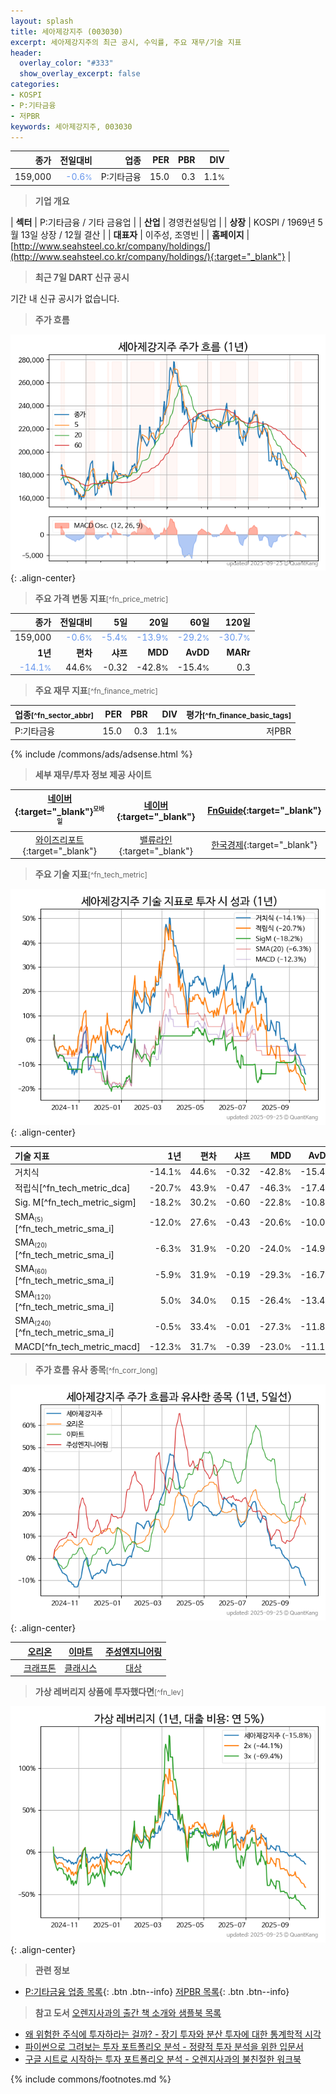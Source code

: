 ```yaml
---
layout: splash
title: 세아제강지주 (003030)
excerpt: 세아제강지주의 최근 공시, 수익률, 주요 재무/기술 지표
header:
  overlay_color: "#333"
  show_overlay_excerpt: false
categories:
- KOSPI
- P:기타금융
- 저PBR
keywords: 세아제강지주, 003030
---
```


| **종가** | **전일대비** | **업종** | **PER** | **PBR** | **DIV** |
| -------: | -----------: | -------: | ------: | ------: | ------: |
| 159,000 | <span style="color: cornflowerblue">-0.6<small>%</small></span> | P:기타금융 | 15.0 | 0.3 | 1.1<small>%</small> |

<!-- more -->


> **기업 개요**<a id="company"></a>

| <span style="white-space:nowrap;">**섹터**</span> | P:기타금융 / 기타 금융업 |
| <span style="white-space:nowrap;">**산업**</span> | 경영컨설팅업 |
| <span style="white-space:nowrap;">**상장**</span> | KOSPI / 1969년 5월 13일 상장 / 12월 결산 |
| <span style="white-space:nowrap;">**대표자**</span> | 이주성, 조영빈 |
| <span style="white-space:nowrap;">**홈페이지**</span> | [http://www.seahsteel.co.kr/company/holdings/](http://www.seahsteel.co.kr/company/holdings/){:target="_blank"} |


> **최근 7일 DART 신규 공시**<a id="dart"></a>

기간 내 신규 공시가 없습니다.


> **주가 흐름**<a id="price"></a>

![003030](/stock/images/003030.png){: .align-center}


> **주요 가격 변동 지표**<small>[^fn_price_metric]</small>

| **종가** | **전일대비** | **5일** | **20일** | **60일** | **120일** |
| -------: | -----------: | ------: | -------: | -------: | --------: |
| 159,000 | <span style="color: cornflowerblue">-0.6<small>%</small></span> | <span style="color: cornflowerblue">-5.4<small>%</small></span> | <span style="color: cornflowerblue">-13.9<small>%</small></span> | <span style="color: cornflowerblue">-29.2<small>%</small></span> | <span style="color: cornflowerblue">-30.7<small>%</small></span> |
| **1년** | **편차** | **샤프** | **MDD** | **AvDD** | **MARr** |
| <span style="color: cornflowerblue">-14.1<small>%</small></span> | 44.6<small>%</small> | -0.32 | -42.8<small>%</small> | -15.4<small>%</small> | 0.3 |


> **주요 재무 지표**<small>[^fn_finance_metric]</small>

| **업종**<small>[^fn_sector_abbr]</small> | **PER** | **PBR** | **DIV** | **평가**<small>[^fn_finance_basic_tags]</small> |
| :--------------------------------------- | ------: | ------: | ------: | ----------------------------------------------: |
| P:기타금융 | 15.0 | 0.3 | 1.1<small>%</small> | 저PBR |



{% include /commons/ads/adsense.html %}

> **세부 재무/투자 정보 제공 사이트**

| [네이버](https://m.stock.naver.com/domestic/stock/003030/finance/summary){:target="_blank"}<sup><small>모바일</small></sup> | [네이버](https://finance.naver.com/item/coinfo.naver?code=003030){:target="_blank"} | [FnGuide](https://comp.fnguide.com/SVO2/ASP/SVD_Invest.asp?gicode=A003030&MenuYn=Y){:target="_blank"} |
| :---: | :---: | :---: |
| [와이즈리포트](https://comp.wisereport.co.kr/company/c1040001.aspx?cmp_cd=003030){:target="_blank"} | [밸류라인](https://www.valueline.co.kr/finance/summary/003030){:target="_blank"} | [한국경제](https://markets.hankyung.com/stock/003030/financial-summary){:target="_blank"} |


> **주요 기술 지표**<small>[^fn_tech_metric]</small>


![003030](/stock/images/003030_tech.png){: .align-center}

| **기술 지표** | **1년** | **편차** | **샤프** | **MDD** | **AvDD** |
| :------------ | ------: | -----------: | -------: | ------: | -------: |
| 거치식 | -14.1<small>%</small> | 44.6<small>%</small> | -0.32 | -42.8<small>%</small> | -15.4<small>%</small> |
| 적립식[^fn_tech_metric_dca] | -20.7<small>%</small> | 43.9<small>%</small> | -0.47 | -46.3<small>%</small> | -17.4<small>%</small> |
| Sig. M[^fn_tech_metric_sigm] | -18.2<small>%</small> | 30.2<small>%</small> | -0.60 | -22.8<small>%</small> | -10.8<small>%</small> |
| SMA<small><sub>(5)</sub></small>[^fn_tech_metric_sma_i] | -12.0<small>%</small> | 27.6<small>%</small> | -0.43 | -20.6<small>%</small> | -10.0<small>%</small> |
| SMA<small><sub>(20)</sub></small>[^fn_tech_metric_sma_i] | -6.3<small>%</small> | 31.9<small>%</small> | -0.20 | -24.0<small>%</small> | -14.9<small>%</small> |
| SMA<small><sub>(60)</sub></small>[^fn_tech_metric_sma_i] | -5.9<small>%</small> | 31.9<small>%</small> | -0.19 | -29.3<small>%</small> | -16.7<small>%</small> |
| SMA<small><sub>(120)</sub></small>[^fn_tech_metric_sma_i] | 5.0<small>%</small> | 34.0<small>%</small> | 0.15 | -26.4<small>%</small> | -13.4<small>%</small> |
| SMA<small><sub>(240)</sub></small>[^fn_tech_metric_sma_i] | -0.5<small>%</small> | 33.4<small>%</small> | -0.01 | -27.3<small>%</small> | -11.8<small>%</small> |
| MACD[^fn_tech_metric_macd] | -12.3<small>%</small> | 31.7<small>%</small> | -0.39 | -23.0<small>%</small> | -11.1<small>%</small> |


> **주가 흐름 유사 종목**<a id="corr"></a><small>[^fn_corr_long]</small>

![003030](/stock/images/003030_corr.png){: .align-center}

|       | [오리온](/271560/) | [이마트](/139480/) | [주성엔지니어링](/036930/) |
| :---: | :------------------------------------: | :------------------------------------: | :------------------------------------: |
|       | [크래프톤](/259960/) | [클래시스](/214150/) | [대상](/001680/) |


> **가상 레버리지 상품에 투자했다면**<a id="2x"></a><small>[^fn_lev]</small>

![003030](/stock/images/003030_2x.png){: .align-center}


> **관련 정보**

- [P:기타금융 업종 목록](/stats/sector/kospi_업종_기타금융_종목/){: .btn .btn--info} [저PBR 목록](/fn/fn_low_pbr/){: .btn .btn--info}

> **참고 도서** [오렌지사과의 출간 책 소개와 샘플북 목록](https://kongdori.tistory.com/691)

- [왜 위험한 주식에 투자하라는 걸까? - 장기 투자와 분산 투자에 대한 통계학적 시각](https://kongdori.tistory.com/421)
- [파이썬으로 그려보는 투자 포트폴리오 분석  - 정량적 투자 분석을 위한 입문서](https://kongdori.tistory.com/643)
- [구글 시트로 시작하는 투자 포트폴리오 분석 - 오렌지사과의 불친절한 워크북](https://kongdori.tistory.com/449)


{% include commons/footnotes.md %}